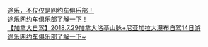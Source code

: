   
[途乐，不仅仅是网约车俱乐部！](http://www.dianyue.me/archives/654/j9lr8lshvdxp5z2t/)  
[途乐网约车俱乐部了解一下！](http://www.dianyue.me/archives/655/m6vtoswoe8tg3ric/)  
[【加拿大自驾】2018.7.29加拿大洛基山脉+尼亚加拉大瀑布自驾14日游](http://www.dianyue.me/archives/552/j9xc0a7b2yi6x0iw/)  
[途乐网约车俱乐部了解一下~](http://www.dianyue.me/archives/656/uqo6m6stb6vi6yri/)